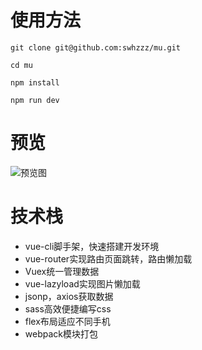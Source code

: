 # 使用方法
```
git clone git@github.com:swhzzz/mu.git

cd mu

npm install 

npm run dev
```
# 预览
![预览图](http://wx2.sinaimg.cn/mw690/c037d34dgy1fk9la8hvayg20610an4qr.gif)

# 技术栈

- vue-cli脚手架，快速搭建开发环境
- vue-router实现路由页面跳转，路由懒加载 
- Vuex统一管理数据
- vue-lazyload实现图片懒加载
- jsonp，axios获取数据
- sass高效便捷编写css
- flex布局适应不同手机
- webpack模块打包

